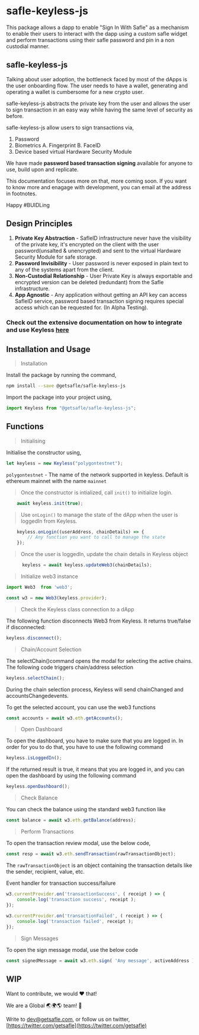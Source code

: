 # **safle-keyless-js**

This package allows a dapp to enable "Sign In With Safle" as a mechanism to enable their users to interact with the dapp using a custom safle widget and perform transactions using their safle password and pin in a non custodial manner.

## **safle-keyless-js**

Talking about user adoption, the bottleneck faced by most of the dApps is the user onboarding flow. The user needs to have a wallet, generating and operating a wallet is cumbersome for a new crypto user.

safle-keyless-js abstracts the private key from the user and allows the user to sign transaction in an easy way while having the same level of security as before.

safle-keyless-js allow users to sign transactions via,

1. Password
2. Biometrics A. Fingerprint B. FaceID
3. Device based virtual Hardware Security Module

We have made **password based transaction signing** available for anyone to use, build upon and replicate.

This documentation focuses more on that, more coming soon. If you want to know more and enagage with development, you can email at the address in footnotes.

Happy #BUIDLing

## **Design Principles**

1. **Private Key Abstraction** - SafleID infrastructure never have the visibility of the private key, it's encrypted on the client with the user password(unsalted & unencrypted) and sent to the virtual Hardware Security Module for safe storage.
2. **Password Invisibility** - User password is never exposed in plain text to any of the systems apart from the client.
3. **Non-Custodial Relationship** - User Private Key is always exportable and encrypted version can be deleted (redundant) from the Safle infrastructure.
4. **App Agnostic** - Any application without getting an API key can access SafleID service, password based transaction signing requires special access which can be requested for. (In Alpha Testing).

### Check out the extensive documentation on how to integrate and use Keyless [here]( )

## **Installation and Usage**

> Installation

Install the package by running the command,

```sh
npm install --save @getsafle/safle-keyless-js
```

Import the package into your project using,

```js
import Keyless from "@getsafle/safle-keyless-js";
```

## **Functions**

> Initialising

Initialise the constructor using,

```js
let keyless = new Keyless("polygontestnet");
```

`polygontestnet` - The name of the network supported in keyless. Default is ethereum mainnet with the name `mainnet`

> Once the constructor is intialized, call `init()` to initialize login.

```js
    await keyless.init(true);
```

> Use `onLogin()` to manage the state of the dApp when the user is loggedIn from Keyless.

```js
    keyless.onLogin((userAddress, chainDetails) => {
        // Any function you want to call to manage the state
    });
```

> Once the user is loggedIn, update the chain details in Keyless object 

```js
      keyless = await keyless.updateWeb3(chainDetails);
```

> Initialize web3 instance

```js
import Web3  from 'web3';

const w3 = new Web3(keyless.provider);
```

> Check the Keyless class connection to a dApp

The following function disconnects Web3 from Keyless. It returns true/false if disconnected:

```js
keyless.disconnect();
```

> Chain/Account Selection

The selectChain()command opens the modal for selecting the active chains. The following code triggers chain/address selection

```js
keyless.selectChain();
```

During the chain selection process, Keyless will send chainChanged and accountsChangedevents.

To get the selected account, you can use the web3 functions

```js
const accounts = await w3.eth.getAccounts();
```

> Open Dashboard

To open the dashboard, you have to make sure that you are logged in. In order for you to do that, you have to use the following command

```js
keyless.isLoggedIn();
```

If the returned result is true, it means that you are logged in, and you can open the dashboard by using the following command

```js
keyless.openDashboard();
```

> Check Balance

You can check the balance using the standard web3 function like

```js
const balance = await w3.eth.getBalance(address);
```

> Perform Transactions

To open the transaction review modal, use the below code,

```js
const resp = await w3.eth.sendTransaction(rawTransactionObject);
```

The `rawTransactionObject` is an object containing the transaction details like the sender, recipient, value, etc.

Event handler for transaction success/failure

```js
w3.currentProvider.on('transactionSuccess', ( receipt ) => {
    console.log('transaction success', receipt );            
});
        
w3.currentProvider.on('transactionFailed', ( receipt ) => {
    console.log('transaction failed', receipt );
});
```

> Sign Messages

To open the sign message modal, use the below code

```js
const signedMessage = await w3.eth.sign( 'Any message', activeAddress );
```

## **WIP**

Want to contribute, we would ❤️ that!

We are a Global 🌏🌍🌎 team! 💪

Write to [dev@getsafle.com](mailto:dev@getsafle.com), or follow us on twitter, [https://twitter.com/getsafle](https://twitter.com/getsafle)
